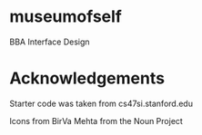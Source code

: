 # museumofself
BBA Interface Design

# Acknowledgements
Starter code was taken from cs47si.stanford.edu

Icons from BirVa Mehta from the Noun Project
